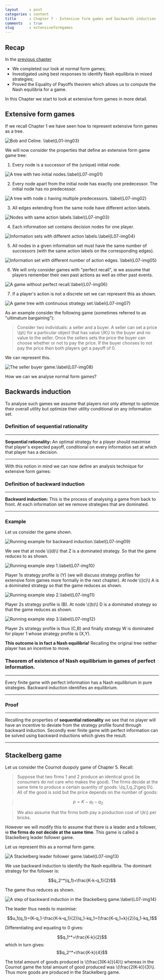 ```yaml
---
layout     : post
categories : content
title      : Chapter 7 - Extensive form games and backwards induction
comments   : true
slug       : extensiveformgames
---
```


## Recap

In the [previous chapter]({{site.baseurl}}/Content/Chapter_06-Nash_Equilibria_in_mixed_strategies)

- We completed our look at normal form games;
- Investigated using best responses to identify Nash equilibria in mixed strategies;
- Proved the Equality of Payoffs theorem which allows us to compute the Nash equilibria for a game.

In this Chapter we start to look at extensive form games in more detail.

## Extensive form games

If we recall Chapter 1 we have seen how to represent extensive form games as a tree.

![Bob and Celine. \label{L01-img03}](images/L01-img03.png)

We will now consider the properties that define an extensive form game game tree:

1. Every node is a successor of the (unique) initial node.

![A tree with two initial nodes.\label{L07-img01}](images/L07-img01.png)

2. Every node apart from the initial node has exactly one predecessor. The initial node has no predecessor.

![A tree with node c having multiple predecessors. \label{L07-img02}](images/L07-img02.png)

3. All edges extending from the same node have different action labels.

![Nodes with same action labels.\label{L07-img03}](images/L07-img03.png)

4. Each information set contains decision nodes for one player.

![Information sets with different action labels.\label{L07-img04}](images/L07-img04.png)

5. All nodes in a given information set must have the same number of successors (with the same action labels on the corresponding edges).

![Information set with different number of action edges. \label{L07-img05}](images/L07-img05.png)

6. We will only consider games with "perfect recall", ie we assume that players remember their own past actions as well as other past events.

![A game without perfect recall.\label{L07-img06}](images/L07-img06.png)

7. If a player's action is not a discrete set we can represent this as shown.

![A game tree with continuous strategy set.\label{L07-img07}](images/L07-img07.png)

As an example consider the following game (sometimes referred to as "ultimatum bargaining"):

> Consider two individuals: a seller and a buyer. A seller can set a price \\(p\\) for a particular object that has value \\(K\\) to the buyer and no value to the seller. Once the sellers sets the price the buyer can choose whether or not to pay the price. If the buyer chooses to not pay the price then both players get a payoff of 0.

We can represent this.

![The seller buyer game.\label{L07-img08}](images/L07-img08.png)

How we can we analyse normal form games?

## Backwards induction

To analyse such games we assume that players not only attempt to optimize their overall utility but optimize their utility conditional on any information set.

### Definition of sequential rationality

---

**Sequential rationality:** An optimal strategy for a player should maximise that player's expected payoff, conditional on every information set at which that player has a decision.

---

With this notion in mind we can now define an analysis technique for extensive form games:

### Definition of backward induction

---

**Backward induction:** This is the process of analysing a game from back to front. At each information set we remove strategies that are dominated.

---

### Example

Let us consider the game shown.

![Running example for backward induction.\label{L07-img09}](images/L07-img09.png)

We see that at node \\((d)\\) that Z is a dominated strategy. So that the game reduces to as shown.

![Running example step 1.\label{L07-img10}](images/L07-img10.png)

Player 1s strategy profile is (Y) (we will discuss strategy profiles for extensive form games more formally in the next chapter). At node \\((c)\\) A is a dominated strategy so that the game reduces as shown.

![Running example step 2.\label{L07-img11}](images/L07-img11.png)

Player 2s strategy profile is (B). At node \\((b)\\) D is a dominated strategy so that the game reduces as shown.

![Running example step 3.\label{L07-img12}](images/L07-img12.png)

Player 2s strategy profile is thus (C,B) and finally strategy W is dominated for player 1 whose strategy profile is (X,Y).

**This outcome is in fact a Nash equilibria!** Recalling the original tree neither player has an incentive to move.

### Theorem of existence of Nash equilibrium in games of perfect information.

---

Every finite game with perfect information has a Nash equilibrium in pure strategies. Backward induction identifies an equilibrium.

---

### Proof

---

Recalling the properties of **sequential rationality** we see that no player will have an incentive to deviate from the strategy profile found through backward induction. Secondly ever finite game with perfect information can be solved using backward inductions which gives the result.

---

## Stackelberg game

Let us consider the Cournot duopoly game of Chapter 5. Recall:

> Suppose that two firms 1 and 2 produce an identical good (ie consumers do not care who makes the good). The firms decide at the same time to produce a certain quantity of goods: \\(q_1,q_2\geq 0\\). All of the good is sold but the price depends on the number of goods:

>$$p=K-q_1-q_2$$

> We also assume that the firms both pay a production cost of \\(k\\) per bricks.

However we will modify this to assume that there is a leader and a follower, ie **the firms do not decide at the same time**. This game is called a Stackelberg leader follower game.

Let us represent this as a normal form game.

![A Stackelberg leader follower game.\label{L07-img13}](images/L07-img13.png)

We use backward induction to identify the Nash equilibria. The dominant strategy for the follower is:

$$q_2^*(q_1)=\frac{K-k-q_1}{2}$$

The game thus reduces as shown.

![A step of backward induction in the Stackelberg game.\label{L07-img14}](images/L07-img14.png)

The leader thus needs to maximise:

$$u_1(q_1)=(K-q_1-\frac{K-k-q_1}{2})q_1-kq_1=(\frac{K-q_1+k}{2})q_1-kq_1$$

Differentiating and equating to 0 gives:

$$q_1^*=\frac{K-k}{2}$$
which in turn gives:
$$q_2^*=\frac{K-k}{4}$$

The total amount of goods produced is \\(\frac{3(K-k)}{4}\\) whereas in the Cournot game the total amount of good produced was \\(\frac{2(K-k)}{3}\\). Thus more goods are produced in the Stackelberg game.
